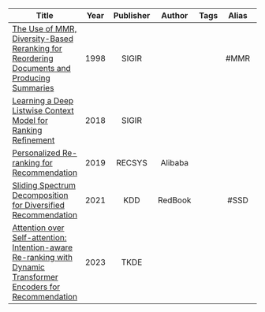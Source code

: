 
| Title                                                                                                                                                                                                                                                             | Year | Publisher | Author  | Tags | Alias | Score | IsRead | Notes | Remarks                                      |
| ----------------------------------------------------------------------------------------------------------------------------------------------------------------------------------------------------------------------------------------------------------------- | :--: | :-------: | :-----: | :--: | :---: | :---: | :----: | :---: | -------------------------------------------- |
| [The Use of MMR, Diversity-Based Reranking for Reordering Documents and Producing Summaries]([1998][MMR]%20The%20Use%20of%20MMR,%20Diversity-Based%20Reranking%20for%20Reordering%20Documents%20and%20Producing%20Summaries.pdf)                                  | 1998 |   SIGIR   |         |      | #MMR  |       |   N    |       |                                              |
| [Learning a Deep Listwise Context Model for Ranking Refinement]([2018]%20Learning%20a%20Deep%20Listwise%20Context%20Model%20for%20Ranking%20Refinement.pdf)                                                                                                       | 2018 |   SIGIR   |         |      |       |       |        |       |                                              |
| [Personalized Re-ranking for Recommendation]([2019][Alibaba]%20Personalized%20Re-ranking%20for%20Recommendation.pdf)                                                                                                                                              | 2019 |  RECSYS   | Alibaba |      |       |       |        |       |                                              |
| [Sliding Spectrum Decomposition for Diversified Recommendation]([2021][RedBook][SSD]%20Sliding%20Spectrum%20Decomposition%20for%20Diversified%20Recommendation.pdf)                                                                                               | 2021 |    KDD    | RedBook |      | #SSD  |       |   N    |       | [参考](https://zhuanlan.zhihu.com/p/421248970) |
| [Attention over Self-attention: Intention-aware Re-ranking with Dynamic Transformer Encoders for Recommendation]([2023]%20Attention%20over%20Self-attention-%20Intention-aware%20Re-ranking%20with%20Dynamic%20Transformer%20Encoders%20for%20Recommendation.pdf) | 2023 |   TKDE    |         |      |       |       |   N    |       |                                              |
